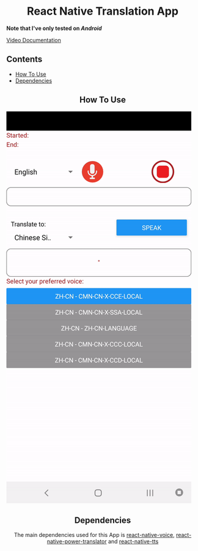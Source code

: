 <h1 align="center">React Native Translation App</h1>

**Note that I've only tested on _Android_**

<a href="https://youtu.be/4lf0u60kEcY">Video Documentation</a></p>


## Contents

- [How To Use](#-how)
- [Dependencies](#-dependencies)

<h2 align="center">How To Use</h2>

![alt text](img/mygif.gif)

<h2 align="center">Dependencies</h2>
<p align="center">The main dependencies used for this App is <a href="https://github.com/react-native-community/react-native-voice">react-native-voice</a>, <a href="https://github.com/danialkalbasi/react-native-power-translator">react-native-power-translator</a> and <a href="https://github.com/ak1394/react-native-tts">react-native-tts</a></p>
